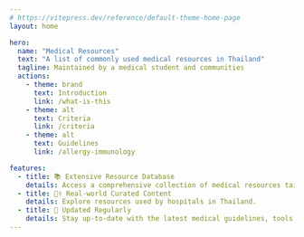```yaml
---
# https://vitepress.dev/reference/default-theme-home-page
layout: home

hero:
  name: "Medical Resources"
  text: "A list of commonly used medical resources in Thailand"
  tagline: Maintained by a medical student and communities
  actions:
    - theme: brand
      text: Introduction
      link: /what-is-this
    - theme: alt
      text: Criteria
      link: /criteria
    - theme: alt
      text: Guidelines
      link: /allergy-immunology

features:
  - title: 📚 Extensive Resource Database
    details: Access a comprehensive collection of medical resources tailored to Thailand’s healthcare needs, all in one place.
  - title: 🧑‍⚕️ Real-world Curated Content
    details: Explore resources used by hospitals in Thailand.
  - title: 🔄 Updated Regularly
    details: Stay up-to-date with the latest medical guidelines, tools, and references to ensure you're always informed.
---
```


